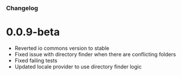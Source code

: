 ### Changelog

# 0.0.9-beta
* Reverted io commons version to stable
* Fixed issue with directory finder when there are conflicting folders
* Fixed failing tests
* Updated locale provider to use directory finder logic
